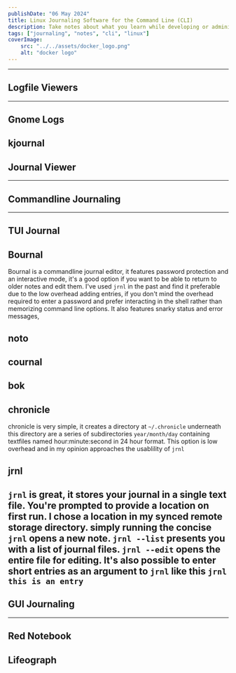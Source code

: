 ```yaml
---
publishDate: "06 May 2024"
title: Linux Journaling Software for the Command Line (CLI)
description: Take notes about what you learn while developing or admining 
tags: ["journaling", "notes", "cli", "linux"]
coverImage:
    src: "../../assets/docker_logo.png"
    alt: "docker logo"
---
```



---
## Logfile Viewers
---
## Gnome Logs
## kjournal
## Journal Viewer

---
## Commandline Journaling
---
## TUI Journal
## Bournal
Bournal is a commandline journal editor, it features password protection and an interactive mode, it's a good option if you want to be able to return to older notes and edit them. I've used `jrnl` in the past and find it preferable due to the low overhead adding entries, if you don't mind the overhead required to enter a password and prefer interacting in the shell rather than memorizing command line options. It also features snarky status and error messages,
## noto
## cournal
## bok
## chronicle
chronicle is very simple, it creates a directory at `~/.chronicle` underneath this directory are a series of subdirectories `year/month/day` containing textfiles named hour:minute:second in 24 hour format. This option is low overhead
and in my opinion approaches the usablility of `jrnl`		
## jrnl
`jrnl` is great, it stores your journal in a single text file. You're prompted to provide a location on first run. I chose a location in my synced remote storage directory. simply running the concise `jrnl` opens a new note. `jrnl --list` presents you with a list of journal files. `jrnl --edit` opens the entire file for editing. It's also possible to enter short entries as an argument to `jrnl` like this `jrnl this is an entry`
---
## GUI Journaling
---
## Red Notebook
## Lifeograph
			

